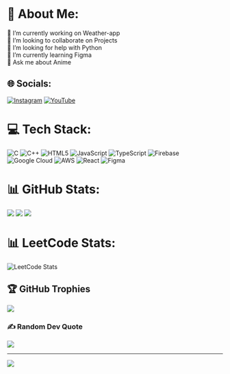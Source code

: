 # 💫 About Me:
🔭 I’m currently working on Weather-app<br>👯 I’m looking to collaborate on Projects<br>🤝 I’m looking for help with Python<br>🌱 I’m currently learning Figma<br>💬 Ask me about Anime<br>


## 🌐 Socials:
[![Instagram](https://img.shields.io/badge/Instagram-%23E4405F.svg?logo=Instagram&logoColor=white)](https://instagram.com/aswinprabu_siva) [![YouTube](https://img.shields.io/badge/YouTube-%23FF0000.svg?logo=YouTube&logoColor=white)](https://youtube.com/@UCjRnAzbSmzyMJWQ5wqdn4MQ) 

# 💻 Tech Stack:
![C](https://img.shields.io/badge/c-%2300599C.svg?style=for-the-badge&logo=c&logoColor=white) ![C++](https://img.shields.io/badge/c++-%2300599C.svg?style=for-the-badge&logo=c%2B%2B&logoColor=white) ![HTML5](https://img.shields.io/badge/html5-%23E34F26.svg?style=for-the-badge&logo=html5&logoColor=white) ![JavaScript](https://img.shields.io/badge/javascript-%23323330.svg?style=for-the-badge&logo=javascript&logoColor=%23F7DF1E) ![TypeScript](https://img.shields.io/badge/typescript-%23007ACC.svg?style=for-the-badge&logo=typescript&logoColor=white) ![Firebase](https://img.shields.io/badge/firebase-%23039BE5.svg?style=for-the-badge&logo=firebase) ![Google Cloud](https://img.shields.io/badge/GoogleCloud-%234285F4.svg?style=for-the-badge&logo=google-cloud&logoColor=white) ![AWS](https://img.shields.io/badge/AWS-%23FF9900.svg?style=for-the-badge&logo=amazon-aws&logoColor=white) ![React](https://img.shields.io/badge/react-%2320232a.svg?style=for-the-badge&logo=react&logoColor=%2361DAFB) ![Figma](https://img.shields.io/badge/figma-%23F24E1E.svg?style=for-the-badge&logo=figma&logoColor=white)
# 📊 GitHub Stats:
![](https://github-readme-stats.vercel.app/api?username=ASWINPRABUSIVA&theme=dark&hide_border=true&include_all_commits=true&count_private=true)
![](https://github-readme-streak-stats.herokuapp.com/?user=ASWINPRABUSIVA&theme=dark&hide_border=false)
![](https://github-readme-stats.vercel.app/api/top-langs/?username=ASWINPRABUSIVA&theme=dark&hide_border=true&include_all_commits=true&count_private=true&layout=compact)
# 📊 LeetCode Stats:
![LeetCode Stats](https://leetcard.jacoblin.cool/22CSR028_ASWIN?theme=dark&font=Basic&hide_border=true)

## 🏆 GitHub Trophies
![](https://github-profile-trophy.vercel.app/?username=ASWINPRABUSIVA&theme=radical&no-frame=false&no-bg=false&margin-w=4)

### ✍️ Random Dev Quote
![](https://quotes-github-readme.vercel.app/api?type=horizontal&theme=light)

---
[![](https://visitcount.itsvg.in/api?id=ASWINPRABUSIVA&icon=0&color=3)](https://visitcount.itsvg.in)

<!-- Proudly created with GPRM ( https://gprm.itsvg.in ) -->
